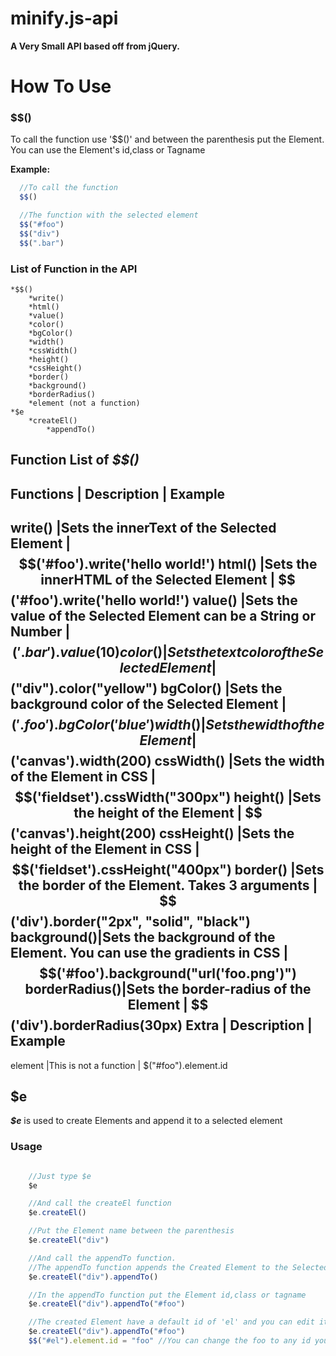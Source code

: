 # minify.js-api

**A Very Small API based off from jQuery.**

# How To Use

### $$()
 To call the function use '$$()' and between the parenthesis put the Element.
 You can use the Element's id,class or Tagname

**Example:**
  ```javascript
    //To call the function
    $$()

    //The function with the selected element
    $$("#foo")
    $$("div")
    $$(".bar")
  ```

### List of Function in the API
    *$$()
        *write()
        *html()
        *value()
        *color()
        *bgColor()
        *width()
        *cssWidth()
        *height()
        *cssHeight()
        *border()
        *background()
        *borderRadius()
        *element (not a function)
    *$e
        *createEl()
            *appendTo()



## Function List of _$$()_

Functions   |       Description       | Example
------------------------------------------------
write()     |Sets the innerText of the Selected Element | $$('#foo').write('hello world!')
html()      |Sets the innerHTML of the Selected Element | $$('#foo').write('<span>hello world!</span>')
value()     |Sets the value of the Selected Element can be a String or Number | $$('.bar').value(10)
color()     |Sets the text color of the Selected Element | $$("div").color("yellow")
bgColor()   |Sets the background color of the Selected Element | $$('.foo').bgColor('blue')
width()     |Sets the width of the Element | $$('canvas').width(200)
cssWidth()  |Sets the width of the Element in CSS | $$('fieldset').cssWidth("300px")
height()    |Sets the height of the Element | $$('canvas').height(200)
cssHeight() |Sets the height of the Element in CSS | $$('fieldset').cssHeight("400px")
border()    |Sets the border of the Element. Takes 3 arguments | $$('div').border("2px", "solid", "black")
background()|Sets the background of the Element. You can use the gradients in CSS | $$('#foo').background("url('foo.png')")
borderRadius()|Sets the border-radius of the Element | $$('div').borderRadius(30px)
Extra       |       Description       | Example
-----------------------------------------------
element     |This is not a function   | $("#foo").element.id

## $e
 **_$e_** is used to create Elements and append it to a selected element

### Usage
```javascript

    //Just type $e
    $e

    //And call the createEl function
    $e.createEl()

    //Put the Element name between the parenthesis
    $e.createEl("div")

    //And call the appendTo function.
    //The appendTo function appends the Created Element to the Selected Element
    $e.createEl("div").appendTo()

    //In the appendTo function put the Element id,class or tagname
    $e.createEl("div").appendTo("#foo")

    //The created Element have a default id of 'el' and you can edit it by
    $e.createEl("div").appendTo("#foo")
    $$("#el").element.id = "foo" //You can change the foo to any id you likes

```
